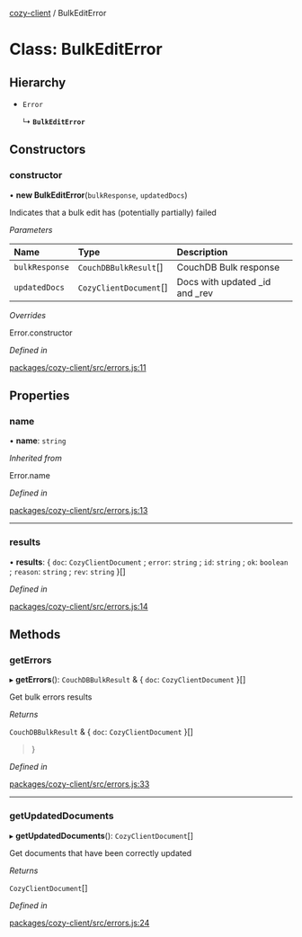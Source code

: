 [cozy-client](../README.md) / BulkEditError

# Class: BulkEditError

## Hierarchy

*   `Error`

    ↳ **`BulkEditError`**

## Constructors

### constructor

• **new BulkEditError**(`bulkResponse`, `updatedDocs`)

Indicates that a bulk edit has (potentially partially) failed

*Parameters*

| Name | Type | Description |
| :------ | :------ | :------ |
| `bulkResponse` | `CouchDBBulkResult`\[] | CouchDB Bulk response |
| `updatedDocs` | `CozyClientDocument`\[] | Docs with updated \_id and \_rev |

*Overrides*

Error.constructor

*Defined in*

[packages/cozy-client/src/errors.js:11](https://github.com/cozy/cozy-client/blob/master/packages/cozy-client/src/errors.js#L11)

## Properties

### name

• **name**: `string`

*Inherited from*

Error.name

*Defined in*

[packages/cozy-client/src/errors.js:13](https://github.com/cozy/cozy-client/blob/master/packages/cozy-client/src/errors.js#L13)

***

### results

• **results**: { `doc`: `CozyClientDocument` ; `error`: `string` ; `id`: `string` ; `ok`: `boolean` ; `reason`: `string` ; `rev`: `string`  }\[]

*Defined in*

[packages/cozy-client/src/errors.js:14](https://github.com/cozy/cozy-client/blob/master/packages/cozy-client/src/errors.js#L14)

## Methods

### getErrors

▸ **getErrors**(): `CouchDBBulkResult` & { `doc`: `CozyClientDocument`  }\[]

Get bulk errors results

*Returns*

`CouchDBBulkResult` & { `doc`: `CozyClientDocument`  }\[]

> }

*Defined in*

[packages/cozy-client/src/errors.js:33](https://github.com/cozy/cozy-client/blob/master/packages/cozy-client/src/errors.js#L33)

***

### getUpdatedDocuments

▸ **getUpdatedDocuments**(): `CozyClientDocument`\[]

Get documents that have been correctly updated

*Returns*

`CozyClientDocument`\[]

*Defined in*

[packages/cozy-client/src/errors.js:24](https://github.com/cozy/cozy-client/blob/master/packages/cozy-client/src/errors.js#L24)
